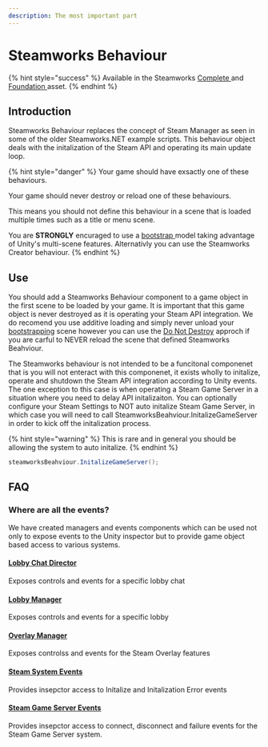 ```yaml
---
description: The most important part
---
```


# Steamworks Behaviour

{% hint style="success" %}
Available in the Steamworks [Complete ](https://assetstore.unity.com/packages/tools/utilities/ux-v2-complete-201905)and [Foundation ](https://assetstore.unity.com/packages/tools/utilities/ux-v2-foundation-202671)asset.
{% endhint %}

## Introduction

Steamworks Behaviour replaces the concept of Steam Manager as seen in some of the older Steamworks.NET example scripts. This behaviour object deals with the initalization of the Steam API and operating its main update loop.&#x20;

{% hint style="danger" %}
Your game should have exsactly one of these behaviours.

Your game should never destroy or reload one of these behaviours.



This means you should not define this behaviour in a scene that is loaded multiple times such as a title or menu scene.



You are **STRONGLY** encuraged to use a [bootstrap ](../../../company/concepts/bootstrap-scene.md)model taking advantage of Unity's multi-scene features. Alternativly you can use the Steamworks Creator behaviour.
{% endhint %}

## Use

You should add a Steamworks Behaviour component to a game object in the first scene to be loaded by your game. It is important that this game object is never destroyed as it is operating your Steam API integration. We do recomend you use additive loading and simply never unload your [bootstrapping](../../../company/concepts/bootstrap-scene.md) scene however you can use the [Do Not Destroy](../../../company/concepts/bootstrap-scene.md) approch if you are carful to NEVER reload the scene that defined Steamworks Beahviour.

The Steamworks behaviour is not intended to be a funcitonal componenet that is you will not enteract with this componenet, it exists wholly to initalize, operate and shutdown the Steam API integration according to Unity events. The one exception to this case is when operating a Steam Game Server in a situation where you need to delay API initalizaiton. You can optionally configure your Steam Settings to NOT auto initalize Steam Game Server, in which case you will need to call SteamworksBeahviour.InitalizeGameServer in order to kick off the initalization process.

{% hint style="warning" %}
This is rare and in general you should be allowing the system to auto initalize.
{% endhint %}

```csharp
steamworksBeahviour.InitalizeGameServer();
```

## FAQ

### Where are all the events?

We have created managers and events components which can be used not only to expose events to the Unity inspector but to provide game object based access to various systems.

#### [Lobby Chat Director](lobby-chat-director.md)

Exposes controls and events for a specific lobby chat

#### [Lobby Manager](lobby-manager.md)

Exposes controls and events for a specific lobby

#### [Overlay Manager](overlay-manager.md)

Exposes controlss and events for the Steam Overlay features

#### [Steam System Events](steam-system-events.md)

Provides insepctor access to Initalize and Initalization Error events

#### [Steam Game Server Events](steam-game-server-events.md)

Provides insepctor access to connect, disconnect and failure events for the Steam Game Server system.
